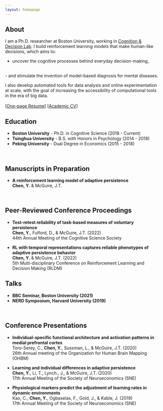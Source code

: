 ```yaml
---
layout: homepage
---
```


## About

I am a Ph.D. researcher at Boston University, working in [Cognition & Decision Lab](https://sites.bu.edu/cdlab/). I build reinforcement learning models that make human-like decisions, which aims to:
- uncover the cognitive processes behind everyday decision-making,
<br>
- and stimulate the invention of model-based diagnosis for mental diseases. 
<br>

I also develop automated tools for data analysis and online experimentation at scale, with the goal of increasing the accessibility of computational tools in the era of big data.
<br>
<br>
[[One-page Resume](./assets/Resume/Resume_YixinChen.pdf)] [[Academic CV](./assets/CV/CV_YixinChen.pdf)] 


## Education
- **Boston University** - Ph.D. in Cognitive Science (2018 - Current)
- **Tsinghua University** - B.S. with Honors in Psychology  (2014 - 2018)
- **Peking University** - Dual Degree in Economics (2015 - 2018)
<br>


## Manuscripts in Preparation

- **A reinforcement learning model of adaptive persistence**
  <br>
  **Chen, Y.** & McGuire, J.T. 
<br>

## Peer-Reviewed Conference Proceedings

- **Test-retest reliability of task-based measures of voluntary persistence**
  <br>
  **Chen, Y.**, Fulford, D., & McGuire, J.T. (2022)
  <br>
  44th Annual Meeting of the Cognitive Science Society

- **RL with temporal representations captures reliable phenotypes of adaptive persistence behavior**
  <br>
  **Chen, Y.** & McGuire, J.T. (2022)
  <br>
  5th Multi-disciplinary Conference on Reinforcement Learning and Decision Making (RLDM)



## Talks

- **BBC Seminar, Boston University (2021)**
- **NERD Symposium, Harvard University (2019)**
<br>

## Conference Presentations

- **Individual-specific functional architecture and activation patterns in medial prefrontal cortex**
  <br>
  Toro-Serey, C., **Chen, Y.**, Sussman, L., & McGuire, J.T. (2020)
  <br>
  26th Annual meeting of the Organization for Human Brain Mapping (OHBM)

- **Learning and individual differences in adaptive persistence**
  <br>
  **Chen, Y.**, Li, T., Lynch., J., & McGuire, J.T. (2020)
  <br>
  17th Annual Meeting of the Society of Neuroeconomics (SNE)

- **Physiological markers predict the adjustment of learning rates in dynamic environments**
  <br>
  Kao, C., **Chen, Y.**, Ogbaselas, F., Gold, J., & Kable, J. (2019)
  <br>
  17th Annual Meeting of the Society of Neuroeconomics (SNE)
<br>

<br>


